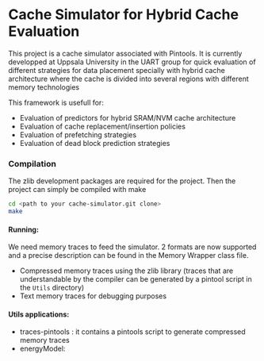 
Cache Simulator for Hybrid Cache Evaluation 
===========================================

This project is a cache simulator associated with Pintools. It is currently developped at Uppsala University in the UART group for quick evaluation of different strategies for data placement specially with hybrid cache architecture where the cache is divided into several regions with different memory technologies

This framework is usefull for: 
* Evaluation of predictors for hybrid SRAM/NVM cache architecture
* Evaluation of cache replacement/insertion policies
* Evaluation of prefetching strategies
* Evaluation of dead block prediction strategies 


### Compilation 

The zlib development packages are required for the project. Then the project can simply be compiled with make 

```bash 
cd <path to your cache-simulator.git clone>
make
```

#### Running:

We need memory traces to feed the simulator. 2 formats are now supported and a precise description can be found in the Memory Wrapper class file. 
* Compressed memory traces using the zlib library (traces that are understandable by the compiler can be generated by a pintool script in the ```Utils``` directory)
* Text memory traces for debugging purposes 


#### Utils applications:
* traces-pintools : it contains a pintools script to generate compressed memory traces 
* energyModel:
